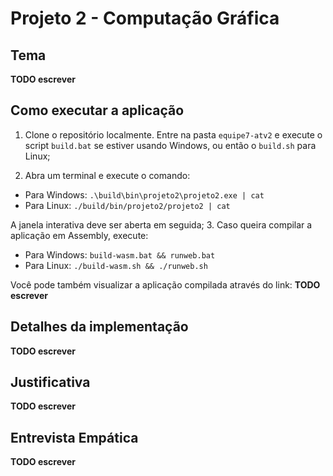# Projeto 2 - Computação Gráfica

## Tema

**TODO escrever**

## Como executar a aplicação

1. Clone o repositório localmente. Entre na pasta `equipe7-atv2` e execute o script `build.bat` se estiver usando Windows, ou então o `build.sh` para Linux;

2. Abra um terminal e execute o comando:

- Para Windows: `.\build\bin\projeto2\projeto2.exe | cat`
- Para Linux: `./build/bin/projeto2/projeto2 | cat`

A janela interativa deve ser aberta em seguida; 3. Caso queira compilar a aplicação em Assembly, execute:

- Para Windows: `build-wasm.bat && runweb.bat`
- Para Linux: `./build-wasm.sh && ./runweb.sh`

Você pode também visualizar a aplicação compilada através do link: **TODO escrever**

## Detalhes da implementação

**TODO escrever**

## Justificativa

**TODO escrever**

## Entrevista Empática

**TODO escrever**
